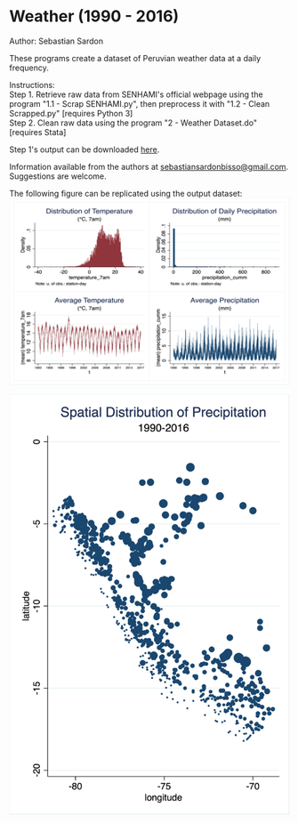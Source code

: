 # Weather (1990 - 2016)
Author: Sebastian Sardon

These programs create a dataset of Peruvian weather data at a daily frequency.

Instructions:\
    Step 1. Retrieve raw data from SENHAMI's official webpage using the program "1.1 - Scrap SENHAMI.py", then preprocess it with "1.2 - Clean Scrapped.py" [requires Python 3] \
    Step 2. Clean raw data using the program "2 - Weather Dataset.do" [requires Stata]

Step 1's output can be downloaded [here](https://www.dropbox.com/sh/z9igeu8g1tu37fx/AADkyefvuqyjRrrDhGPVh2LXa?dl=0).

Information available from the authors at sebastiansardonbisso@gmail.com. Suggestions are welcome.

The following figure can be replicated using the output dataset:
![](images/1_4panels.png)

![](images/2_rainmap.png)
